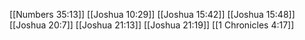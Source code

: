 [[Numbers 35:13]]
[[Joshua 10:29]]
[[Joshua 15:42]]
[[Joshua 15:48]]
[[Joshua 20:7]]
[[Joshua 21:13]]
[[Joshua 21:19]]
[[1 Chronicles 4:17]]
